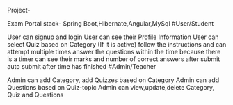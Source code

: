 Project-

Exam Portal
stack- Spring Boot,Hibernate,Angular,MySql
#User/Student

User can signup and login
User can see their Profile Information
User can select Quiz based on Category (If it is active)
follow the instructions and can attempt multiple times
answer the questions within the time because there is a timer
can see their marks and number of correct answers after submit
auto submit after time has finished
#Admin/Teacher

Admin can add Category, add Quizzes based on Category
Admin can add Questions based on Quiz-topic
Admin can view,update,delete Category, Quiz and Questions

